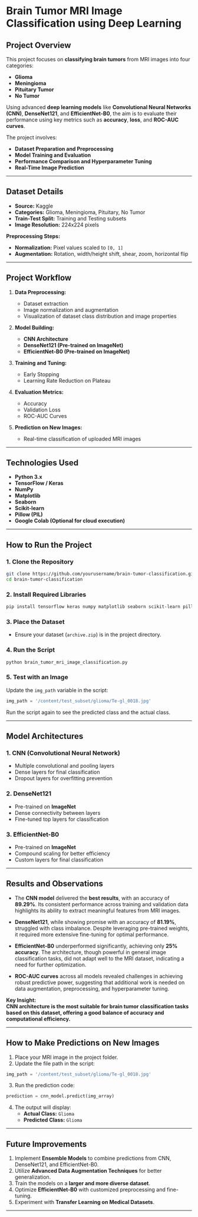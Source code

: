 # **Brain Tumor MRI Image Classification using Deep Learning**

##  **Project Overview**

This project focuses on **classifying brain tumors** from MRI images into four categories:  
- **Glioma**  
- **Meningioma**  
- **Pituitary Tumor**  
- **No Tumor**

Using advanced **deep learning models** like **Convolutional Neural Networks (CNN)**, **DenseNet121**, and **EfficientNet-B0**, the aim is to evaluate their performance using key metrics such as **accuracy**, **loss**, and **ROC-AUC curves**. 

The project involves:  
- **Dataset Preparation and Preprocessing**  
- **Model Training and Evaluation**  
- **Performance Comparison and Hyperparameter Tuning**  
- **Real-Time Image Prediction**
---
##  **Dataset Details**

- **Source:** Kaggle  
- **Categories:** Glioma, Meningioma, Pituitary, No Tumor  
- **Train-Test Split:** Training and Testing subsets  
- **Image Resolution:** 224x224 pixels  

**Preprocessing Steps:**  
- **Normalization:** Pixel values scaled to `[0, 1]`  
- **Augmentation:** Rotation, width/height shift, shear, zoom, horizontal flip  

---

##  **Project Workflow**

1. **Data Preprocessing:**  
   - Dataset extraction  
   - Image normalization and augmentation  
   - Visualization of dataset class distribution and image properties  

2. **Model Building:**  
   - **CNN Architecture**  
   - **DenseNet121 (Pre-trained on ImageNet)**  
   - **EfficientNet-B0 (Pre-trained on ImageNet)**  

3. **Training and Tuning:**  
   - Early Stopping  
   - Learning Rate Reduction on Plateau  

4. **Evaluation Metrics:**  
   - Accuracy  
   - Validation Loss  
   - ROC-AUC Curves  

5. **Prediction on New Images:**  
   - Real-time classification of uploaded MRI images  

---

## **Technologies Used**

- **Python 3.x**  
- **TensorFlow / Keras**  
- **NumPy**  
- **Matplotlib**  
- **Seaborn**  
- **Scikit-learn**  
- **Pillow (PIL)**  
- **Google Colab (Optional for cloud execution)**  

---

## **How to Run the Project**

### **1. Clone the Repository**
```bash
git clone https://github.com/yourusername/brain-tumor-classification.git
cd brain-tumor-classification
```

### **2. Install Required Libraries**
```bash
pip install tensorflow keras numpy matplotlib seaborn scikit-learn pillow
```

### **3. Place the Dataset**
- Ensure your dataset (`archive.zip`) is in the project directory.

### **4. Run the Script**
```bash
python brain_tumor_mri_image_classification.py
```

### **5. Test with an Image**
Update the `img_path` variable in the script:
```python
img_path = '/content/test_subset/glioma/Te-gl_0018.jpg'
```

Run the script again to see the predicted class and the actual class.

---

##  **Model Architectures**

### **1. CNN (Convolutional Neural Network)**
- Multiple convolutional and pooling layers  
- Dense layers for final classification  
- Dropout layers for overfitting prevention  

### **2. DenseNet121**
- Pre-trained on **ImageNet**  
- Dense connectivity between layers  
- Fine-tuned top layers for classification  

### **3. EfficientNet-B0**
- Pre-trained on **ImageNet**  
- Compound scaling for better efficiency  
- Custom layers for final classification  

---

##  **Results and Observations**

- The **CNN model** delivered the **best results**, with an accuracy of **89.29%**. Its consistent performance across training and validation data highlights its ability to extract meaningful features from MRI images.

- **DenseNet121**, while showing promise with an accuracy of **81.19%**, struggled with class imbalance. Despite leveraging pre-trained weights, it required more extensive fine-tuning for optimal performance.

- **EfficientNet-B0** underperformed significantly, achieving only **25% accuracy**. The architecture, though powerful in general image classification tasks, did not adapt well to the MRI dataset, indicating a need for further optimization.

- **ROC-AUC curves** across all models revealed challenges in achieving robust predictive power, suggesting that additional work is needed on data augmentation, preprocessing, and hyperparameter tuning.

**Key Insight:**  
**CNN architecture is the most suitable for brain tumor classification tasks based on this dataset, offering a good balance of accuracy and computational efficiency.**

---

##  **How to Make Predictions on New Images**

1. Place your MRI image in the project folder.  
2. Update the file path in the script:
```python
img_path = '/content/test_subset/glioma/Te-gl_0018.jpg'
```
3. Run the prediction code:
```python
prediction = cnn_model.predict(img_array)
```
4. The output will display:  
   - **Actual Class:** `Glioma`  
   - **Predicted Class:** `Glioma`

---

##  **Future Improvements**

1. Implement **Ensemble Models** to combine predictions from CNN, DenseNet121, and EfficientNet-B0.  
2. Utilize **Advanced Data Augmentation Techniques** for better generalization.  
3. Train the models on a **larger and more diverse dataset**.  
4. Optimize **EfficientNet-B0** with customized preprocessing and fine-tuning.  
5. Experiment with **Transfer Learning on Medical Datasets**.  

---


